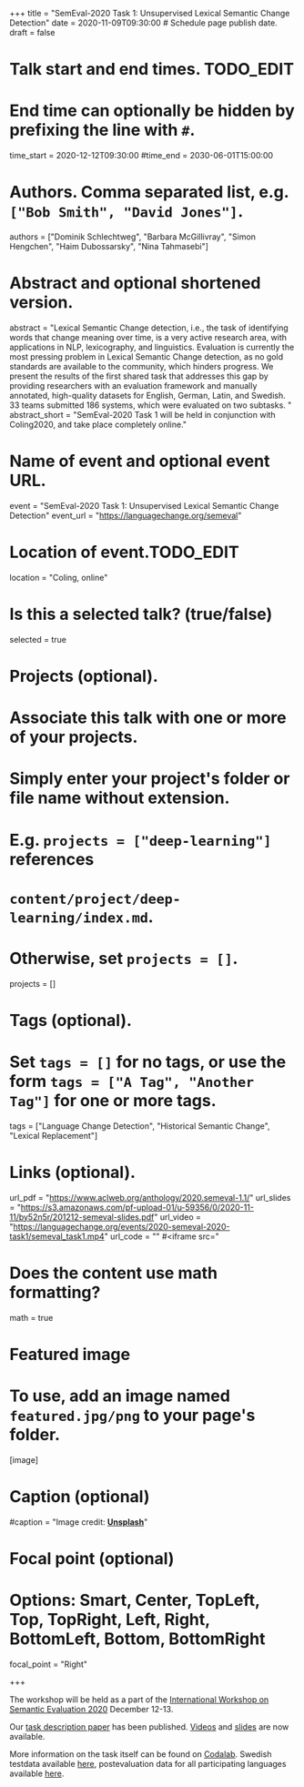 +++
title = "SemEval-2020 Task 1: Unsupervised Lexical Semantic Change Detection"
date = 2020-11-09T09:30:00 # Schedule page publish date.
draft = false

# Talk start and end times. TODO_EDIT
#   End time can optionally be hidden by prefixing the line with `#`.
time_start = 2020-12-12T09:30:00
#time_end = 2030-06-01T15:00:00

# Authors. Comma separated list, e.g. `["Bob Smith", "David Jones"]`.
authors = ["Dominik Schlechtweg", "Barbara McGillivray", "Simon Hengchen", "Haim Dubossarsky", "Nina Tahmasebi"]

# Abstract and optional shortened version.
abstract = "Lexical Semantic Change detection, i.e., the task of identifying words that change meaning over time, is a very active research area, with applications in NLP, lexicography, and linguistics. Evaluation is currently the most pressing problem in Lexical Semantic Change detection, as no gold standards are available to the community, which hinders progress. We present the results of the first shared task that addresses this gap by providing researchers with an evaluation framework and manually annotated, high-quality datasets for English, German, Latin, and Swedish. 33 teams submitted 186 systems, which were evaluated on two subtasks. "
abstract_short = "SemEval-2020 Task 1 will be held in conjunction with Coling2020, and take place completely online."

# Name of event and optional event URL.
event = "SemEval-2020 Task 1: Unsupervised Lexical Semantic Change Detection"
event_url = "https://languagechange.org/semeval"


# Location of event.TODO_EDIT
location = "Coling, online"

# Is this a selected talk? (true/false)
selected = true

# Projects (optional).
#   Associate this talk with one or more of your projects.
#   Simply enter your project's folder or file name without extension.
#   E.g. `projects = ["deep-learning"]` references 
#   `content/project/deep-learning/index.md`.
#   Otherwise, set `projects = []`.
projects = []

# Tags (optional).
#   Set `tags = []` for no tags, or use the form `tags = ["A Tag", "Another Tag"]` for one or more tags.
tags = ["Language Change Detection", "Historical Semantic Change", "Lexical Replacement"]

# Links (optional).
url_pdf = "https://www.aclweb.org/anthology/2020.semeval-1.1/"
url_slides = "https://s3.amazonaws.com/pf-upload-01/u-59356/0/2020-11-11/by52n5r/201212-semeval-slides.pdf"
url_video = "https://languagechange.org/events/2020-semeval-2020-task1/semeval_task1.mp4"
url_code = ""
#<iframe src="

# Does the content use math formatting?
math = true

# Featured image
# To use, add an image named `featured.jpg/png` to your page's folder. 
[image]

  # Caption (optional)
  #caption = "Image credit: [**Unsplash**](https://unsplash.com/photos/bzdhc5b3Bxs)"

  # Focal point (optional)
  # Options: Smart, Center, TopLeft, Top, TopRight, Left, Right, BottomLeft, Bottom, BottomRight
  focal_point = "Right"
  
 
+++


<p>The workshop will be held as a part of the <a href="https://alt.qcri.org/semeval2020/">International Workshop on Semantic Evaluation 2020</a> December 12-13. 

Our <a href="https://www.aclweb.org/anthology/2020.semeval-1.1/">task description paper</a> has been published. <a href="https://languagechange.org/events/2020-semeval-2020-task1/semeval_task1.mp4">Videos</a> and <a href="https://s3.amazonaws.com/pf-upload-01/u-59356/0/2020-11-11/by52n5r/201212-semeval-slides.pdf">slides</a> are now available. 

More information on the task itself can be found on <a href="https://competitions.codalab.org/competitions/20948">Codalab</a>. 
Swedish testdata available <a href="https://zenodo.org/record/3672950">here</a>, postevaluation data for all participating languages available <a href="https://zenodo.org/record/3928474#.Xz0nMzVS-Uk">here</a>.  



